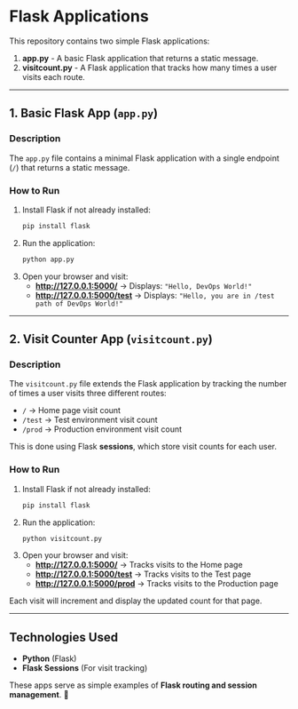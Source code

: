 # Flask Applications

This repository contains two simple Flask applications:

1. **app.py** - A basic Flask application that returns a static message.
2. **visitcount.py** - A Flask application that tracks how many times a user visits each route.

---

## **1. Basic Flask App (`app.py`)**

### **Description**
The `app.py` file contains a minimal Flask application with a single endpoint (`/`) that returns a static message.

### **How to Run**
1. Install Flask if not already installed:
   ```bash
   pip install flask
   ```
2. Run the application:
   ```bash
   python app.py
   ```
3. Open your browser and visit:
   - **http://127.0.0.1:5000/** → Displays: `"Hello, DevOps World!"`
   - **http://127.0.0.1:5000/test** → Displays: `"Hello, you are in /test path of DevOps World!"`

---

## **2. Visit Counter App (`visitcount.py`)**

### **Description**
The `visitcount.py` file extends the Flask application by tracking the number of times a user visits three different routes:  

- `/` → Home page visit count  
- `/test` → Test environment visit count  
- `/prod` → Production environment visit count  

This is done using Flask **sessions**, which store visit counts for each user.

### **How to Run**
1. Install Flask if not already installed:
   ```bash
   pip install flask
   ```
2. Run the application:
   ```bash
   python visitcount.py
   ```
3. Open your browser and visit:
   - **http://127.0.0.1:5000/** → Tracks visits to the Home page
   - **http://127.0.0.1:5000/test** → Tracks visits to the Test page
   - **http://127.0.0.1:5000/prod** → Tracks visits to the Production page

Each visit will increment and display the updated count for that page.

---

## **Technologies Used**
- **Python** (Flask)
- **Flask Sessions** (For visit tracking)

These apps serve as simple examples of **Flask routing and session management**. 🚀


